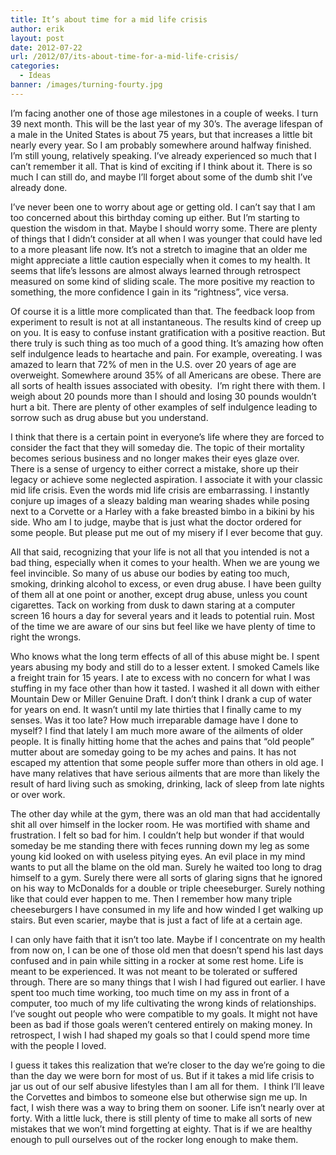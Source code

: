 ```yaml
---
title: It’s about time for a mid life crisis
author: erik
layout: post
date: 2012-07-22
url: /2012/07/its-about-time-for-a-mid-life-crisis/
categories:
  - Ideas
banner: /images/turning-fourty.jpg
---
```

I’m facing another one of those age milestones in a couple of weeks. I turn 39 next month. This will be the last year of my 30’s. The average lifespan of a male in the United States is about 75 years, but that increases a little bit nearly every year. So I am probably somewhere around halfway finished. I’m still young, relatively speaking. I’ve already experienced so much that I can’t remember it all. That is kind of exciting if I think about it. There is so much I can still do, and maybe I’ll forget about some of the dumb shit I’ve already done.

I’ve never been one to worry about age or getting old. I can’t say that I am too concerned about this birthday coming up either. But I’m starting to question the wisdom in that. Maybe I should worry some. There are plenty of things that I didn’t consider at all when I was younger that could have led to a more pleasant life now. It’s not a stretch to imagine that an older me might appreciate a little caution especially when it comes to my health. It seems that life’s lessons are almost always learned through retrospect measured on some kind of sliding scale. The more positive my reaction to something, the more confidence I gain in its “rightness”, vice versa.

Of course it is a little more complicated than that. The feedback loop from experiment to result is not at all instantaneous. The results kind of creep up on you. It is easy to confuse instant gratification with a positive reaction. But there truly is such thing as too much of a good thing. It’s amazing how often self indulgence leads to heartache and pain. For example, overeating. I was amazed to learn that 72% of men in the U.S. over 20 years of age are overweight. Somewhere around 35% of all Americans are obese. There are all sorts of health issues associated with obesity.  I’m right there with them. I weigh about 20 pounds more than I should and losing 30 pounds wouldn’t hurt a bit. There are plenty of other examples of self indulgence leading to sorrow such as drug abuse but you understand.

I think that there is a certain point in everyone’s life where they are forced to consider the fact that they will someday die. The topic of their mortality becomes serious business and no longer makes their eyes glaze over. There is a sense of urgency to either correct a mistake, shore up their legacy or achieve some neglected aspiration. I associate it with your classic mid life crisis. Even the words mid life crisis are embarrassing. I instantly conjure up images of a sleazy balding man wearing shades while posing next to a Corvette or a Harley with a fake breasted bimbo in a bikini by his side. Who am I to judge, maybe that is just what the doctor ordered for some people. But please put me out of my misery if I ever become that guy.

All that said, recognizing that your life is not all that you intended is not a bad thing, especially when it comes to your health. When we are young we feel invincible. So many of us abuse our bodies by eating too much, smoking, drinking alcohol to excess, or even drug abuse. I have been guilty of them all at one point or another, except drug abuse, unless you count cigarettes. Tack on working from dusk to dawn staring at a computer screen 16 hours a day for several years and it leads to potential ruin. Most of the time we are aware of our sins but feel like we have plenty of time to right the wrongs.

Who knows what the long term effects of all of this abuse might be. I spent years abusing my body and still do to a lesser extent. I smoked Camels like a freight train for 15 years. I ate to excess with no concern for what I was stuffing in my face other than how it tasted. I washed it all down with either Mountain Dew or Miller Genuine Draft. I don’t think I drank a cup of water for years on end. It wasn’t until my late thirties that I finally came to my senses. Was it too late? How much irreparable damage have I done to myself? I find that lately I am much more aware of the ailments of older people. It is finally hitting home that the aches and pains that “old people” mutter about are someday going to be my aches and pains. It has not escaped my attention that some people suffer more than others in old age. I have many relatives that have serious ailments that are more than likely the result of hard living such as smoking, drinking, lack of sleep from late nights or over work.

The other day while at the gym, there was an old man that had accidentally shit all over himself in the locker room. He was mortified with shame and frustration. I felt so bad for him. I couldn’t help but wonder if that would someday be me standing there with feces running down my leg as some young kid looked on with useless pitying eyes. An evil place in my mind wants to put all the blame on the old man. Surely he waited too long to drag himself to a gym. Surely there were all sorts of glaring signs that he ignored on his way to McDonalds for a double or triple cheeseburger. Surely nothing like that could ever happen to me. Then I remember how many triple cheeseburgers I have consumed in my life and how winded I get walking up stairs. But even scarier, maybe that is just a fact of life at a certain age.

I can only have faith that it isn’t too late. Maybe if I concentrate on my health from now on, I can be one of those old men that doesn’t spend his last days confused and in pain while sitting in a rocker at some rest home. Life is meant to be experienced. It was not meant to be tolerated or suffered through. There are so many things that I wish I had figured out earlier. I have spent too much time working, too much time on my ass in front of a computer, too much of my life cultivating the wrong kinds of relationships. I’ve sought out people who were compatible to my goals. It might not have been as bad if those goals weren’t centered entirely on making money. In retrospect, I wish I had shaped my goals so that I could spend more time with the people I loved.

I guess it takes this realization that we’re closer to the day we’re going to die than the day we were born for most of us. But if it takes a mid life crisis to jar us out of our self abusive lifestyles than I am all for them.  I think I’ll leave the Corvettes and bimbos to someone else but otherwise sign me up. In fact, I wish there was a way to bring them on sooner. Life isn’t nearly over at forty. With a little luck, there is still plenty of time to make all sorts of new mistakes that we won’t mind forgetting at eighty. That is if we are healthy enough to pull ourselves out of the rocker long enough to make them.